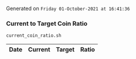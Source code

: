 Generated on `Friday 01-October-2021 at 16:41:36`

### Current to Target Coin Ratio
`current_coin_ratio.sh`

Date|Current|Target|Ratio
---|---|---|---
